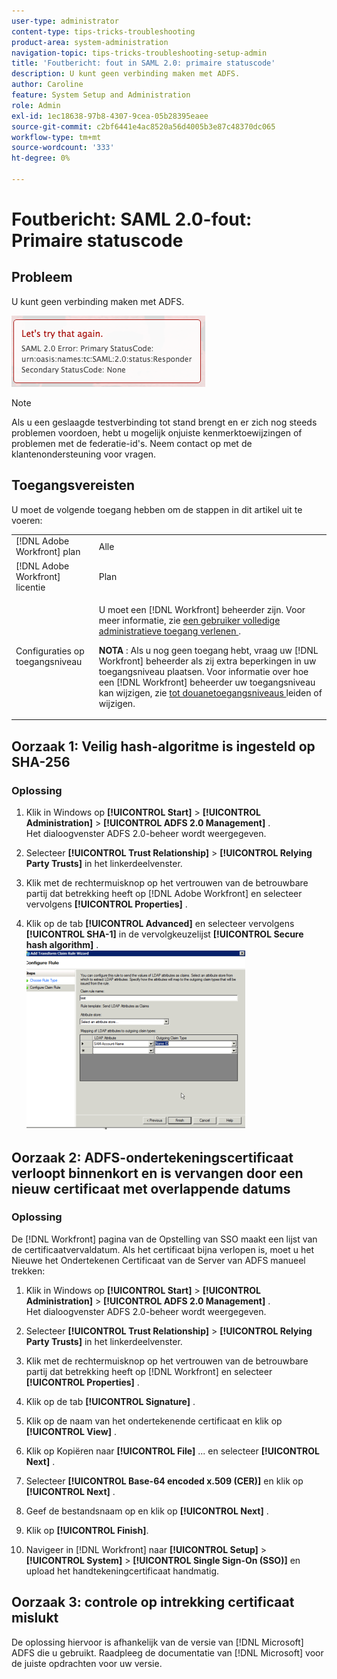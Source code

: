```yaml
---
user-type: administrator
content-type: tips-tricks-troubleshooting
product-area: system-administration
navigation-topic: tips-tricks-troubleshooting-setup-admin
title: 'Foutbericht: fout in SAML 2.0: primaire statuscode'
description: U kunt geen verbinding maken met ADFS.
author: Caroline
feature: System Setup and Administration
role: Admin
exl-id: 1ec18638-97b8-4307-9cea-05b28395eaee
source-git-commit: c2bf6441e4ac8520a56d4005b3e87c48370dc065
workflow-type: tm+mt
source-wordcount: '333'
ht-degree: 0%

---
```


# Foutbericht: SAML 2.0-fout: Primaire statuscode

## Probleem

U kunt geen verbinding maken met ADFS.

![ SAML_2.0_Error_Primary_Status_Code.png ](assets/saml-2.0-error-primary-status-code.png)

>[!NOTE]
>
>Als u een geslaagde testverbinding tot stand brengt en er zich nog steeds problemen voordoen, hebt u mogelijk onjuiste kenmerktoewijzingen of problemen met de federatie-id&#39;s. Neem contact op met de klantenondersteuning voor vragen.

## Toegangsvereisten

U moet de volgende toegang hebben om de stappen in dit artikel uit te voeren:

<table style="table-layout:auto"> 
 <col> 
 <col> 
 <tbody> 
  <tr> 
   <td role="rowheader">[!DNL Adobe Workfront] plan</td> 
   <td>Alle</td> 
  </tr> 
  <tr> 
   <td role="rowheader">[!DNL Adobe Workfront] licentie</td> 
   <td>Plan</td> 
  </tr> 
  <tr> 
   <td role="rowheader">Configuraties op toegangsniveau</td> 
   <td> <p>U moet een [!DNL Workfront] beheerder zijn. Voor meer informatie, zie <a href="../../administration-and-setup/add-users/configure-and-grant-access/grant-a-user-full-administrative-access.md" class="MCXref xref"> een gebruiker volledige administratieve toegang verlenen </a>.</p> <p><b> NOTA </b>: Als u nog geen toegang hebt, vraag uw [!DNL Workfront] beheerder als zij extra beperkingen in uw toegangsniveau plaatsen. Voor informatie over hoe een [!DNL Workfront] beheerder uw toegangsniveau kan wijzigen, zie <a href="../../administration-and-setup/add-users/configure-and-grant-access/create-modify-access-levels.md" class="MCXref xref"> tot douanetoegangsniveaus </a> leiden of wijzigen.</p> </td> 
  </tr> 
 </tbody> 
</table>

## Oorzaak 1: Veilig hash-algoritme is ingesteld op SHA-256

### Oplossing

1. Klik in Windows op **[!UICONTROL Start]** > **[!UICONTROL Administration]** > **[!UICONTROL ADFS 2.0 Management]** .\
   Het dialoogvenster ADFS 2.0-beheer wordt weergegeven.

1. Selecteer **[!UICONTROL Trust Relationship]** > **[!UICONTROL Relying Party Trusts]** in het linkerdeelvenster.

1. Klik met de rechtermuisknop op het vertrouwen van de betrouwbare partij dat betrekking heeft op [!DNL Adobe Workfront] en selecteer vervolgens **[!UICONTROL Properties]** .
1. Klik op de tab **[!UICONTROL Advanced]** en selecteer vervolgens **[!UICONTROL SHA-1]** in de vervolgkeuzelijst **[!UICONTROL Secure hash algorithm]** .\
   ![](assets/1-350x287.png)

## Oorzaak 2: ADFS-ondertekeningscertificaat verloopt binnenkort en is vervangen door een nieuw certificaat met overlappende datums

### Oplossing

De [!DNL Workfront] pagina van de Opstelling van SSO maakt een lijst van de certificaatvervaldatum. Als het certificaat bijna verlopen is, moet u het Nieuwe het Ondertekenen Certificaat van de Server van ADFS manueel trekken:

1. Klik in Windows op **[!UICONTROL Start]** > **[!UICONTROL Administration]** > **[!UICONTROL ADFS 2.0 Management]** .\
   Het dialoogvenster ADFS 2.0-beheer wordt weergegeven.

1. Selecteer **[!UICONTROL Trust Relationship]** > **[!UICONTROL Relying Party Trusts]** in het linkerdeelvenster.

1. Klik met de rechtermuisknop op het vertrouwen van de betrouwbare partij dat betrekking heeft op [!DNL Workfront] en selecteer **[!UICONTROL Properties]** .
1. Klik op de tab **[!UICONTROL Signature]** .
1. Klik op de naam van het ondertekenende certificaat en klik op **[!UICONTROL View]** .
1. Klik op Kopiëren naar **[!UICONTROL File]** ... en selecteer **[!UICONTROL Next]** .

1. Selecteer **[!UICONTROL Base-64 encoded x.509 (CER)]** en klik op **[!UICONTROL Next]** .

1. Geef de bestandsnaam op en klik op **[!UICONTROL Next]** .
1. Klik op **[!UICONTROL Finish]**.
1. Navigeer in [!DNL Workfront] naar **[!UICONTROL Setup]** > **[!UICONTROL System]** > **[!UICONTROL Single Sign-On (SSO)]** en upload het handtekeningcertificaat handmatig.

## Oorzaak 3: controle op intrekking certificaat mislukt

De oplossing hiervoor is afhankelijk van de versie van [!DNL Microsoft] ADFS die u gebruikt. Raadpleeg de documentatie van [!DNL Microsoft] voor de juiste opdrachten voor uw versie.
